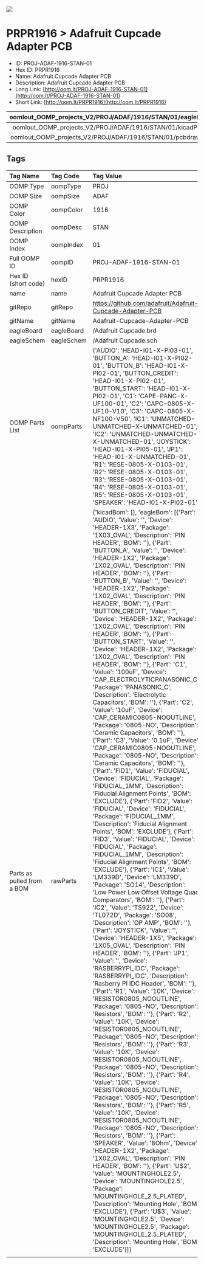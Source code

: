 


  
![][im]
# PRPR1916 > Adafruit Cupcade Adapter PCB

- ID: PROJ-ADAF-1916-STAN-01
- Hex ID: PRPR1916
- Name: Adafruit Cupcade Adapter PCB
- Description: Adafruit Cupcade Adapter PCB
- Long Link: [http://oom.lt/PROJ-ADAF-1916-STAN-01](http://oom.lt/PROJ-ADAF-1916-STAN-01)
- Short Link: [http://oom.lt/PRPR1916](http://oom.lt/PRPR1916)
  

|oomlout_OOMP_projects_V2/PROJ/ADAF/1916/STAN/01/eagleImage.png|oomlout_OOMP_projects_V2/PROJ/ADAF/1916/STAN/01/eagleSchemImage.png|oomlout_OOMP_projects_V2/PROJ/ADAF/1916/STAN/01/kicadPcb3dFront.png|oomlout_OOMP_projects_V2/PROJ/ADAF/1916/STAN/01/kicadPcb3dBack.png|
| :---: | :---: | :---: | :---: |
|oomlout_OOMP_projects_V2/PROJ/ADAF/1916/STAN/01/kicadPcb3d.png|oomlout_OOMP_projects_V2/PROJ/ADAF/1916/STAN/01/bomBack.png|oomlout_OOMP_projects_V2/PROJ/ADAF/1916/STAN/01/bomFront.png|oomlout_OOMP_projects_V2/PROJ/ADAF/1916/STAN/01/pcbdraw.svg|
|oomlout_OOMP_projects_V2/PROJ/ADAF/1916/STAN/01/pcbdrawBack.svg||||

## Tags
  

|Tag Name|Tag Code|Tag Value|
| :--- | :--- | :--- |
|OOMP Type|oompType|PROJ|
|OOMP Size|oompSize|ADAF|
|OOMP Color|oompColor|1916|
|OOMP Description|oompDesc|STAN|
|OOMP Index|oompIndex|01|
|Full OOMP ID|oompID|PROJ-ADAF-1916-STAN-01|
|Hex ID (short code)|hexID|PRPR1916|
|name|name|Adafruit Cupcade Adapter PCB|
|gitRepo|gitRepo|https://github.com/adafruit/Adafruit-Cupcade-Adapter-PCB|
|gitName|gitName|Adafruit-Cupcade-Adapter-PCB|
|eagleBoard|eagleBoard|/Adafruit Cupcade.brd|
|eagleSchem|eagleSchem|/Adafruit Cupcade.sch|
|OOMP Parts List|oompParts|{'AUDIO': 'HEAD-I01-X-PI03-01', 'BUTTON_A': 'HEAD-I01-X-PI02-01', 'BUTTON_B': 'HEAD-I01-X-PI02-01', 'BUTTON_CREDIT': 'HEAD-I01-X-PI02-01', 'BUTTON_START': 'HEAD-I01-X-PI02-01', 'C1': 'CAPE-PANC-X-UF100-01', 'C2': 'CAPC-0805-X-UF10-V10', 'C3': 'CAPC-0805-X-NF100-V50', 'IC1': 'UNMATCHED-UNMATCHED-X-UNMATCHED-01', 'IC2': 'UNMATCHED-UNMATCHED-X-UNMATCHED-01', 'JOYSTICK': 'HEAD-I01-X-PI05-01', 'JP1': 'HEAD-I01-X-UNMATCHED-01', 'R1': 'RESE-0805-X-O103-01', 'R2': 'RESE-0805-X-O103-01', 'R3': 'RESE-0805-X-O103-01', 'R4': 'RESE-0805-X-O103-01', 'R5': 'RESE-0805-X-O103-01', 'SPEAKER': 'HEAD-I01-X-PI02-01'}|
|Parts as pulled from a BOM|rawParts|{'kicadBom': [], 'eagleBom': [{'Part': 'AUDIO', 'Value': '', 'Device': 'HEADER-1X3', 'Package': '1X03_OVAL', 'Description': 'PIN HEADER', 'BOM': ''}, {'Part': 'BUTTON_A', 'Value': '', 'Device': 'HEADER-1X2', 'Package': '1X02_OVAL', 'Description': 'PIN HEADER', 'BOM': ''}, {'Part': 'BUTTON_B', 'Value': '', 'Device': 'HEADER-1X2', 'Package': '1X02_OVAL', 'Description': 'PIN HEADER', 'BOM': ''}, {'Part': 'BUTTON_CREDIT', 'Value': '', 'Device': 'HEADER-1X2', 'Package': '1X02_OVAL', 'Description': 'PIN HEADER', 'BOM': ''}, {'Part': 'BUTTON_START', 'Value': '', 'Device': 'HEADER-1X2', 'Package': '1X02_OVAL', 'Description': 'PIN HEADER', 'BOM': ''}, {'Part': 'C1', 'Value': '100uF', 'Device': 'CAP_ELECTROLYTICPANASONIC_C', 'Package': 'PANASONIC_C', 'Description': 'Electrolytic Capacitors', 'BOM': ''}, {'Part': 'C2', 'Value': '10uF', 'Device': 'CAP_CERAMIC0805-NOOUTLINE', 'Package': '0805-NO', 'Description': 'Ceramic Capacitors', 'BOM': ''}, {'Part': 'C3', 'Value': '0.1uF', 'Device': 'CAP_CERAMIC0805-NOOUTLINE', 'Package': '0805-NO', 'Description': 'Ceramic Capacitors', 'BOM': ''}, {'Part': 'FID1', 'Value': 'FIDUCIAL', 'Device': 'FIDUCIAL', 'Package': 'FIDUCIAL_1MM', 'Description': 'Fiducial Alignment Points', 'BOM': 'EXCLUDE'}, {'Part': 'FID2', 'Value': 'FIDUCIAL', 'Device': 'FIDUCIAL', 'Package': 'FIDUCIAL_1MM', 'Description': 'Fiducial Alignment Points', 'BOM': 'EXCLUDE'}, {'Part': 'FID3', 'Value': 'FIDUCIAL', 'Device': 'FIDUCIAL', 'Package': 'FIDUCIAL_1MM', 'Description': 'Fiducial Alignment Points', 'BOM': 'EXCLUDE'}, {'Part': 'IC1', 'Value': 'LM339D', 'Device': 'LM339D', 'Package': 'SO14', 'Description': 'Low Power Low Offset Voltage Quad Comparators', 'BOM': ''}, {'Part': 'IC2', 'Value': 'TS922', 'Device': 'TL072D', 'Package': 'SO08', 'Description': 'OP AMP', 'BOM': ''}, {'Part': 'JOYSTICK', 'Value': '', 'Device': 'HEADER-1X5', 'Package': '1X05_OVAL', 'Description': 'PIN HEADER', 'BOM': ''}, {'Part': 'JP1', 'Value': '', 'Device': 'RASBERRYPI_IDC', 'Package': 'RASBERRYPI_IDC', 'Description': 'Rasberry PI IDC Header', 'BOM': ''}, {'Part': 'R1', 'Value': '10K', 'Device': 'RESISTOR0805_NOOUTLINE', 'Package': '0805-NO', 'Description': 'Resistors', 'BOM': ''}, {'Part': 'R2', 'Value': '10K', 'Device': 'RESISTOR0805_NOOUTLINE', 'Package': '0805-NO', 'Description': 'Resistors', 'BOM': ''}, {'Part': 'R3', 'Value': '10K', 'Device': 'RESISTOR0805_NOOUTLINE', 'Package': '0805-NO', 'Description': 'Resistors', 'BOM': ''}, {'Part': 'R4', 'Value': '10K', 'Device': 'RESISTOR0805_NOOUTLINE', 'Package': '0805-NO', 'Description': 'Resistors', 'BOM': ''}, {'Part': 'R5', 'Value': '10K', 'Device': 'RESISTOR0805_NOOUTLINE', 'Package': '0805-NO', 'Description': 'Resistors', 'BOM': ''}, {'Part': 'SPEAKER', 'Value': '8Ohm', 'Device': 'HEADER-1X2', 'Package': '1X02_OVAL', 'Description': 'PIN HEADER', 'BOM': ''}, {'Part': 'U$2', 'Value': 'MOUNTINGHOLE2.5', 'Device': 'MOUNTINGHOLE2.5', 'Package': 'MOUNTINGHOLE_2.5_PLATED', 'Description': 'Mounting Hole', 'BOM': 'EXCLUDE'}, {'Part': 'U$3', 'Value': 'MOUNTINGHOLE2.5', 'Device': 'MOUNTINGHOLE2.5', 'Package': 'MOUNTINGHOLE_2.5_PLATED', 'Description': 'Mounting Hole', 'BOM': 'EXCLUDE'}]}|
||||



[im]: PROJ/ADAF/1916/STAN/01/kicadPcb3d_450.png
